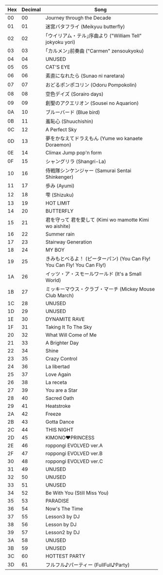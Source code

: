 Hex	|	Decimal	|	Song	|
-----	|	-----	|	-----	|
00  	|	00	|	Journey through the Decade	|
01  	|	01	|	迷宮バタフライ (Meikyuu butterfly)	|
02  	|	02	|	｢ウイリアム・テル｣序曲より ("William Tell" jokyoku yori)	|
03  	|	03	|	｢カルメン｣前奏曲 ("Carmen" zensoukyoku)	|
04  	|	04	|	UNUSED	|
05  	|	05	| CAT'S EYE  |
06  	|	06	| 素直になれたら (Sunao ni naretara)  |
07  	|	07	| おどるポンポコリン (Odoru Pompokolin)  |
08  	|	08	| 空色デイズ (Sorairo days)  |
09  	|	09	| 創聖のアクエリオン (Sousei no Aquarion)  |
0A  	|	10	| ブルーバード (Blue bird)  |
0B  	|	11	| 羞恥心 (Shuuchishin)  |
0C  	|	12	| A Perfect Sky  |
0D  	|	13	| 夢をかなえてドラえもん (Yume wo kanaete Doraemon)  |
0E  	|	14	| Climax Jump pop'n form  |
0F  	|	15	| シャングリラ (Shangri-La)  |
10  	|	16	| 侍戦隊シンケンジャー (Samurai Sentai Shinkenger)  |
11  	|	17	| 歩み (Ayumi)  |
12  	|	18	| 雫 (Shizuku)  |
13  	|	19	| HOT LIMIT  |
14  	|	20	| BUTTERFLY  |
15  	|	21	| 君を守って 君を愛して (Kimi wo mamotte Kimi wo aishite)  |
16  	|	22	| Summer rain  |
17  	|	23	| Stairway Generation  |
18  	|	24	| MY BOY  |
19  	|	25	| きみもとべるよ！ (ピーターパン) (You Can Fly! You Can Fly! You Can Fly!)  |
1A  	|	26	| イッツ・ア・スモールワールド (It's a Small World)  |
1B  	|	27	| ミッキーマウス・クラブ・マーチ (Mickey Mouse Club March)  |
1C  	|	28	| UNUSED  |
1D  	|	29	| UNUSED  |
1E  	|	30	| DYNAMITE RAVE  |
1F  	|	31	| Taking It To The Sky  |
20  	|	32	| What Will Come of Me  |
21  	|	33	| A Brighter Day  |
22  	|	34	| Shine  |
23  	|	35	| Crazy Control  |
24  	|	36	| La libertad  |
25  	|	37	| Love Again  |
26  	|	38	| La receta  |
27  	|	39	| You are a Star  |
28  	|	40	| Sacred Oath  |
29  	|	41	| Heatstroke  |
2A  	|	42	| Freeze  |
2B  	|	43	| Gotta Dance  |
2C  	|	44	| THIS NIGHT  |
2D  	|	45	| KIMONO♥PRINCESS  |
2E  	|	46	| roppongi EVOLVED ver.A  |
2F  	|	47	| roppongi EVOLVED ver.B  |
30  	|	48	| roppongi EVOLVED ver.C  |
31  	|	49	| UNUSED  |
32  	|	50	| UNUSED  |
33  	|	51	| UNUSED  |
34  	|	52	| Be With You (Still Miss You)  |
35  	|	53	| PARADISE  |
36  	|	54	| Now's The Time  |
37  	|	55	| Lesson3 by DJ  |
38  	|	56	| Lesson by DJ  |
39  	|	57	| Lesson2 by DJ  |
3A  	|	58	| UNUSED  |
3B  	|	59	| UNUSED  |
3C  	|	60	| HOTTEST PARTY  |
3D  	|	61	| フルフル♪パーティー (FullFull♪Party)  |
